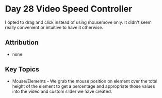 # Day 28 Video Speed Controller

I opted to drag and click instead of using mousemove only. It didn't seem really convenient or intuitive to have it otherwise. 

## Attribution
* none


## Key Topics
* Mouse/Elements - We grab the mouse position on element over the total height of the element to get a percentage and appropriate those values into the video and custom slider we have created. 